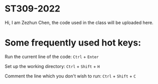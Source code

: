 # ST309-2022

Hi, I am Zezhun Chen, the code used in the class will be uploaded here.

# Some frequently used hot keys:
Run the current line of the code: `Ctrl` + `Enter`

Set up the working directory: `Ctrl` + `Shift` + `H`

Comment the line which you don't wish to run: `Ctrl` + `Shift`  + `C`
